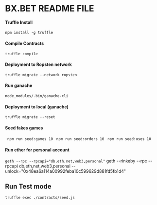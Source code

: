 # BX.BET README FILE

#### Truffle Install
``` npm install -g truffle ```

#### Compile Contracts
``` truffle compile ```

#### Deployment to Ropsten network
``` truffle migrate --network ropsten ```

#### Run ganache
``` node_modules/.bin/ganache-cli ```

#### Deployment to local (ganache)
``` truffle migrate --reset ```



#### Seed fakes games
``` npm run seed:games 10```
``` npm run seed:orders 10```
``` npm run seed:uses 10```


#### Run ether for personal account
``` geth --rpc --rpcapi="db,eth,net,web3,personal" ```
geth --rinkeby --rpc --rpcapi db,eth,net,web3,personal --unlock="0x48ea6a114a00992feba10c599629d881fd5fb1d4"

Run Test mode
-----------
```shell
truffle exec ./contracts/seed.js
```
